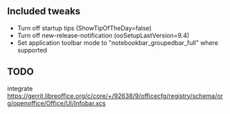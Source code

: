 ## Included tweaks
- Turn off startup tips (ShowTipOfTheDay=false)
- Turn off new-release-notification (ooSetupLastVersion=9.4)
- Set application toolbar mode to "notebookbar_groupedbar_full" where supported

## TODO
integrate https://gerrit.libreoffice.org/c/core/+/92638/9/officecfg/registry/schema/org/openoffice/Office/UI/Infobar.xcs
